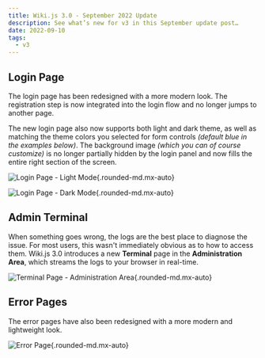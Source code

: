 ```yaml
---
title: Wiki.js 3.0 - September 2022 Update
description: See what’s new for v3 in this September update post…
date: 2022-09-10
tags:
  - v3
---
```


## Login Page

The login page has been redesigned with a more modern look. The registration step is now integrated into the login flow and no longer jumps to another page.

The new login page also now supports both light and dark theme, as well as matching the theme colors you selected for form controls *(default blue in the examples below)*. The background image *(which you can of course customize)* is no longer partially hidden by the login panel and now fills the entire right section of the screen.

![Login Page - Light Mode](/img/blog-2022-v3-login-light.png){.rounded-md.mx-auto}

![Login Page - Dark Mode](/img/blog-2022-v3-login-dark.png){.rounded-md.mx-auto}

## Admin Terminal

When something goes wrong, the logs are the best place to diagnose the issue. For most users, this wasn't immediately obvious as to how to access them. Wiki.js 3.0 introduces a new **Terminal** page in the **Administration Area**, which streams the logs to your browser in real-time.

![Terminal Page - Administration Area](/img/blog-2022-v3-admin-terminal.png){.rounded-md.mx-auto}

## Error Pages

The error pages have also been redesigned with a more modern and lightweight look.

![Error Page](/img/blog-2022-v3-error-403.png){.rounded-md.mx-auto}